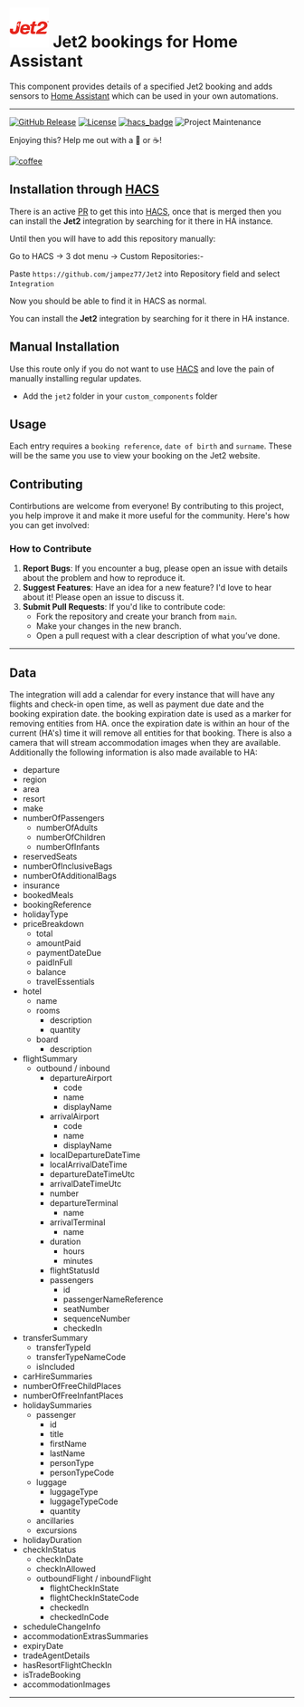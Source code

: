 # ![Logo](https://github.com/jampez77/Jet2/blob/main/logo.png "Jet2 Logo") Jet2 bookings for Home Assistant

This component provides details of a specified Jet2 booking and adds sensors to [Home Assistant](https://www.home-assistant.io/) which can be used in your own automations.

---

[![GitHub Release][releases-shield]][releases]
[![License][license-shield]](LICENSE.md)
[![hacs_badge](https://img.shields.io/badge/HACS-Default-orange.svg?style=for-the-badge)](https://github.com/custom-components/hacs)
![Project Maintenance][maintenance-shield]


Enjoying this? Help me out with a :beers: or :coffee:!

[![coffee](https://www.buymeacoffee.com/assets/img/custom_images/black_img.png)](https://www.buymeacoffee.com/whenitworks)


## Installation through [HACS](https://hacs.xyz/)

There is an active [PR](https://github.com/hacs/default/pull/2647) to get this into [HACS](https://hacs.xyz/), once that is merged then you can install the **Jet2** integration by searching for it there in HA instance.

Until then you will have to add this repository manually:

Go to HACS -> 3 dot menu -> Custom Repositories:- 

Paste `https://github.com/jampez77/Jet2` into Repository field and select `Integration`

Now you should be able to find it in HACS as normal.

You can install the **Jet2** integration by searching for it there in HA instance.

## Manual Installation
Use this route only if you do not want to use [HACS](https://hacs.xyz/) and love the pain of manually installing regular updates.
* Add the `jet2` folder in your `custom_components` folder

## Usage

Each entry requires a `booking reference`, `date of birth` and `surname`. These will be the same you use to view your booking on the Jet2 website.

## Contributing

Contirbutions are welcome from everyone! By contributing to this project, you help improve it and make it more useful for the community. Here's how you can get involved:

### How to Contribute

1. **Report Bugs**: If you encounter a bug, please open an issue with details about the problem and how to reproduce it.
2. **Suggest Features**: Have an idea for a new feature? I'd love to hear about it! Please open an issue to discuss it.
3. **Submit Pull Requests**: If you'd like to contribute code:
   - Fork the repository and create your branch from `main`.
   - Make your changes in the new branch.
   - Open a pull request with a clear description of what you’ve done.

---
## Data 
The integration will add a calendar for every instance that will have any flights and check-in open time, as well as payment due date and the booking expiration date. the booking expiration date is used as a marker for removing entities from HA. once the expiration date is within an hour of the current (HA's) time it will remove all entities for that booking. 
There is also a camera that will stream accommodation images when they are available. Additionally the following information is also made available to HA:

- departure
- region
- area
- resort
- make
- numberOfPassengers
	* numberOfAdults
	* numberOfChildren
	* numberOfInfants
- reservedSeats
- numberOfInclusiveBags
- numberOfAdditionalBags
- insurance
- bookedMeals
- bookingReference
- holidayType
- priceBreakdown
	* total
	* amountPaid
	* paymentDateDue
	* paidInFull
	* balance
	* travelEssentials
- hotel
	* name
	* rooms
		* description
		* quantity
	* board
		* description
- flightSummary
	* outbound / inbound
		* departureAirport
			* code
			* name
			* displayName
		* arrivalAirport
			* code
			* name
			* displayName
		* localDepartureDateTime
		* localArrivalDateTime
		* departureDateTimeUtc
		* arrivalDateTimeUtc
		* number
		* departureTerminal
			* name
		* arrivalTerminal
			* name
		* duration
			* hours
			* minutes
		* flightStatusId
		* passengers
			* id
			* passengerNameReference
			* seatNumber
			* sequenceNumber
			* checkedIn
- transferSummary
	* transferTypeId
	* transferTypeNameCode
	* isIncluded
- carHireSummaries
- numberOfFreeChildPlaces
- numberOfFreeInfantPlaces
- holidaySummaries
	* passenger
		* id
		* title
		* firstName
		* lastName
		* personType
		* personTypeCode
	* luggage
		* luggageType
		* luggageTypeCode
		* quantity
	* ancillaries
	* excursions
- holidayDuration
- checkInStatus
	* checkInDate
	* checkInAllowed
	* outboundFlight / inboundFlight
		* flightCheckInState
		* flightCheckInStateCode
		* checkedIn
		* checkedInCode
- scheduleChangeInfo
- accommodationExtrasSummaries
- expiryDate
- tradeAgentDetails
- hasResortFlightCheckIn
- isTradeBooking
- accommodationImages

---

[commits-shield]: https://img.shields.io/github/commit-activity/y/jampez77/Jet2.svg?style=for-the-badge
[commits]: https://github.com/jampez77/Jet2/commits/main
[license-shield]: https://img.shields.io/github/license/jampez77/Jet2.svg?style=for-the-badge
[maintenance-shield]: https://img.shields.io/badge/Maintainer-Jamie%20Nandhra--Pezone-blue
[releases-shield]: https://img.shields.io/github/v/release/jampez77/Jet2.svg?style=for-the-badge
[releases]: https://github.com/jampez77/Jet2/releases 
